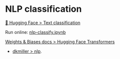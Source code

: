 # NLP classification

[:hugs: Hugging Face &gt; Text classification](https://huggingface.co/docs/transformers/tasks/sequence_classification)

Run online: [nlp-classify.ipynb](https://colab.research.google.com/drive/1tsB-m1JUpG0X-wzEFCg3kBL4hpT67YRb?usp=sharing)

[Weights & Biases docs &gt; Hugging Face Transformers](https://docs.wandb.ai/guides/integrations/huggingface)

- [dkmiller &gt; nlp](https://wandb.ai/dkmiller/nlp).

